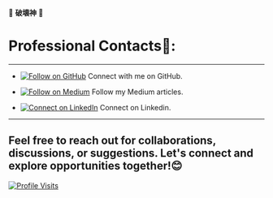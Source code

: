🎴  **破壊神**  🎴 


# **Professional Contacts**🍊:
---

- [![Follow on GitHub](https://img.shields.io/badge/Follow%20on%20GitHub-%23FF4500?style=flat&logo=github&logoColor=black)](https://github.com/Darshan0902) Connect with me on GitHub.

- [![Follow on Medium](https://img.shields.io/badge/Follow%20on%20Medium-%23FF4500?style=flat&logo=medium&logoColor=white)](https://prabhudarshan09.medium.com/) Follow my Medium articles.

- [![Connect on LinkedIn](https://img.shields.io/badge/Connect%20on%20LinkedIn-%23FF4500?style=flat&logo=linkedin&logoColor=white)](https://linkedin.com/in/darshanprabhu009/) Connect on Linkedin.

---
 
## Feel free to reach out for collaborations, discussions, or suggestions. Let's connect and explore opportunities together!😊

[![Profile Visits](https://komarev.com/ghpvc/?username=Darshan0902&color=FF4500)](https://github.com/Darshan0902)

